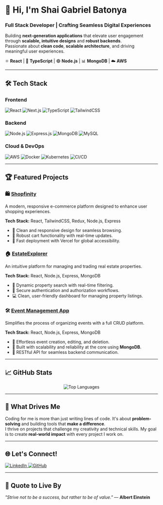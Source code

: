# 👋 Hi, I'm **Shai Gabriel Batonya**  
### **Full Stack Developer | Crafting Seamless Digital Experiences**  

Building **next-generation applications** that elevate user engagement through **scalable, intuitive designs** and **robust backends**.  
Passionate about **clean code**, **scalable architecture**, and driving meaningful user experiences.

⚛️ **React** | 📘 **TypeScript** | 🟢 **Node.js** | 📊 **MongoDB** | ☁️ **AWS**  

---

## 🛠 **Tech Stack**

### **Frontend**
<div align="left">
  <img src="https://img.shields.io/badge/React-%2320232a.svg?style=for-the-badge&logo=react&logoColor=%2361DAFB" alt="React" />
  <img src="https://img.shields.io/badge/Next.js-black?style=for-the-badge&logo=next.js&logoColor=white" alt="Next.js" />
  <img src="https://img.shields.io/badge/TypeScript-%23007ACC.svg?style=for-the-badge&logo=typescript&logoColor=white" alt="TypeScript" />
  <img src="https://img.shields.io/badge/TailwindCSS-%2338B2AC.svg?style=for-the-badge&logo=tailwind-css&logoColor=white" alt="TailwindCSS" />
</div>

### **Backend**
<div align="left">
  <img src="https://img.shields.io/badge/Node.js-6DA55F?style=for-the-badge&logo=node.js&logoColor=white" alt="Node.js" />
  <img src="https://img.shields.io/badge/Express.js-%23404d59.svg?style=for-the-badge&logo=express&logoColor=%2361DAFB" alt="Express.js" />
  <img src="https://img.shields.io/badge/MongoDB-%234ea94b.svg?style=for-the-badge&logo=mongodb&logoColor=white" alt="MongoDB" />
  <img src="https://img.shields.io/badge/MySQL-%2300000f.svg?style=for-the-badge&logo=mysql&logoColor=white" alt="MySQL" />
</div>

### **Cloud & DevOps**
<div align="left">
  <img src="https://img.shields.io/badge/AWS-%23FF9900.svg?style=for-the-badge&logo=amazon-aws&logoColor=white" alt="AWS" />
  <img src="https://img.shields.io/badge/Docker-%230db7ed.svg?style=for-the-badge&logo=docker&logoColor=white" alt="Docker" />
  <img src="https://img.shields.io/badge/Kubernetes-%23326ce5.svg?style=for-the-badge&logo=kubernetes&logoColor=white" alt="Kubernetes" />
  <img src="https://img.shields.io/badge/CI/CD-%2320232a.svg?style=for-the-badge&logo=githubactions&logoColor=white" alt="CI/CD" />
</div>

---

## 🏆 **Featured Projects**

### 🛍️ [Shopfinity](https://shopfinity-nine.vercel.app/)  
A modern, responsive e-commerce platform designed to enhance user shopping experiences.

**Tech Stack:** React, TailwindCSS, Redux, Node.js, Express  
- 🎨 Clean and responsive design for seamless browsing.  
- 🛒 Robust cart functionality with real-time updates.  
- 🚀 Fast deployment with Vercel for global accessibility.  

### 🏠 [EstateExplorer](https://github.com/ShaiBatonya/Real-Estate-MERN-STACK)  
An intuitive platform for managing and trading real estate properties.

**Tech Stack:** React, Node.js, Express, MongoDB  
- 📌 Dynamic property search with real-time filtering.  
- 🔐 Secure authentication and authorization workflows.  
- 💻 Clean, user-friendly dashboard for managing property listings.  

### 🛠 [Event Management App](https://github.com/ShaiBatonya/patents_server-client)  
Simplifies the process of organizing events with a full CRUD platform.

**Tech Stack:** React, Node.js, Express, MongoDB  
- 📅 Effortless event creation, editing, and deletion.  
- 🚀 Built with scalability and reliability at the core using **MongoDB**.  
- 🔗 RESTful API for seamless backend communication.  

---

## 📈 **GitHub Stats**

<div align="center">
  <img src="https://github-readme-stats.vercel.app/api/top-langs/?username=ShaiBatonya&layout=compact&theme=dark&hide_border=true" alt="Top Languages" />
</div>

---

## 🌟 **What Drives Me**  
Coding for me is more than just writing lines of code. It's about **problem-solving** and building tools that **make a difference**.  
I thrive on projects that challenge my creativity and technical skills. My goal is to create **real-world impact** with every project I work on.

---

## 🌐 **Let's Connect!**  
<div align="left">
  <a href="https://www.linkedin.com/in/shaibatonya-fullstack/">
    <img src="https://img.shields.io/badge/LinkedIn-%230077B5.svg?style=for-the-badge&logo=linkedin&logoColor=white" alt="LinkedIn" />
  </a>
  <a href="https://github.com/ShaiBatonya">
    <img src="https://img.shields.io/badge/GitHub-%2312100E.svg?style=for-the-badge&logo=github&logoColor=white" alt="GitHub" />
  </a>
</div>

---

## 🎯 **Quote to Live By**  
*"Strive not to be a success, but rather to be of value."* — **Albert Einstein**

